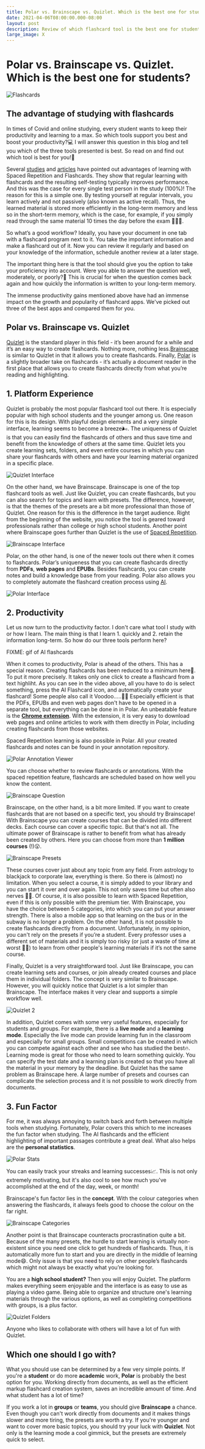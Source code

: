 ```yaml
---
title: Polar vs. Brainscape vs. Quizlet. Which is the best one for students?
date: 2021-04-06T08:00:00.000-08:00
layout: post
description: Review of which flashcard tool is the best one for students.
large_image: X
---
```


# Polar vs. Brainscape vs. Quizlet. Which is the best one for students?
 
<img alt="Flashcards" src="https://i.imgur.com/wYz3d7M.jpg[/img]">

## The advantage of studying with flashcards

In times of Covid and online studying, every student wants to keep their productivity and learning to a max. So which tools support you best and boost your productivity?💻 I will answer this question in this blog and tell you which of the three tools presented is best. So read on and find out which tool is best for you!👀

Several  <a href="https://numinous.productions/ttft/" target="_blank">studies</a> and <a href="https://getpolarized.io/2020/09/20/What-is-Spaced-Repetition-A-Beginner's-Guide.html" target="_blank">articles</a> have pointed out advantages of learning with Spaced Repetition and Flashcards. They show that regular learning with flashcards and the resulting self-testing typically improves performance. And this was the case for every single test person in the study (100%)! The reason for this is a simple one. By testing yourself at regular intervals, you learn actively and not passively (also known as active recall). Thus, the learned material is stored more efficiently in the long-term memory and less so in the short-term memory, which is the case, for example, if you simply read through the same material 10 times the day before the exam 🤷‍♂️😂.

So what’s a good workflow? Ideally, you have your document in one tab with a flashcard program next to it. You take the important information and make a flashcard out of it. Now you can review it regularly and based on your knowledge of the information, schedule another review at a later stage.

The important thing here is that the tool should give you the option to take your proficiency into account. Were you able to answer the question well, moderately, or poorly?👀 This is crucial for when the question comes back again and how quickly the information is written to your long-term memory.

The immense productivity gains mentioned above have had an immense impact on the growth and popularity of flashcard apps. We've picked out three of the best apps and compared them for you.

## Polar vs. Brainscape vs. Quizlet

<a href="https://https://quizlet.com/" target="_blank">Quizlet</a> is the standard player in this field - it’s been around for a while and it’s an easy way to create flashcards. Nothing more, nothing less.<a href="https://www.brainscape.com/" target="_blank">Brainscape</a> is similar to Quizlet in that it allows you to create flashcards. Finally, <a href="https://www.getpolarized.io" target="_blank">Polar</a> is a slightly broader take on flashcards - it’s actually a document reader in the first place that allows you to create flashcards directly from what you’re reading and highlighting.

## 1.  Platform Experience

Quizlet is probably the most popular flashcard tool out there. It is especially popular with high school students and the younger among us. One reason for this is its design. With playful design elements and a very simple interface, learning seems to become a breeze🌬️. The uniqueness of Quizlet is that you can easily find the flashcards of others and thus save time and benefit from the knowledge of others at the same time. Quizlet lets you create learning sets, folders, and even entire courses in which you can share your flashcards with others and have your learning material organized in a specific place.
  
<img alt="Quizlet Interface" src="https://i.imgur.com/GfL8PB9.png">

On the other hand, we have Brainscape. Brainscape is one of the top flashcard tools as well. Just like Quizlet, you can create flashcards, but you can also search for topics and learn with presets. The difference, however, is that the themes of the presets are a bit more professional than those of Quizlet. One reason for this is the difference in the target audience. Right from the beginning of the website, you notice the tool is geared toward professionals rather than college or high school students. Another point where Brainscape goes further than Quizlet is the use of <a href="https://getpolarized.io/2020/09/20/What-is-Spaced-Repetition-A-Beginner's-Guide.html" target="_blank">Spaced Repetition</a>.
  
<img alt="Brainscape Interface" src="https://i.imgur.com/1M2TrFH.png">

Polar, on the other hand, is one of the newer tools out there when it comes to flashcards. Polar’s uniqueness that you can create flashcards directly from **PDFs**, **web pages** and **EPUBs**. Besides flashcards, you can create notes and build a knowledge base from your reading. Polar also allows you to completely automate the flashcard creation process using <a href="https://getpolarized.io/2020/12/16/Polar-2-0-99-Released-with-AI-Flashcards.html" target="_blank">AI</a>.

<img alt="Polar Interface" src="https://i.imgur.com/bi4Klok.png">

## 2.  Productivity
    
Let us now turn to the productivity factor. I don't care what tool I study with or how I learn. The main thing is that I learn 1. quickly and 2. retain the information long-term. So how do our three tools perform here?

FIXME: gif of AI flashcards

When it comes to productivity, Polar is ahead of the others. This has a special reason. Creating flashcards has been reduced to a minimum here🥳. To put it more precisely. It takes only one click to create a flashcard from a text highliht. As you can see in the video above, all you have to do is select something, press the AI Flashcard icon, and automatically create your flashcard! Some people also call it Voodoo.....👀🔮 Especially efficient is that the PDFs, EPUBs and even web pages don't have to be opened in a separate tool, but everything can be done in in Polar. An unbeatable feature is the <a href="https://chrome.google.com/webstore/detail/save-to-polar/jkfdkjomocoaljglgddnmhcbolldcafd" target="_blank">**Chrome extension**</a>. With the extension, it is very easy to download web pages and online articles to work with them directly in Polar, including creating flashcards from those websites.

Spaced Repetition learning is also possible in Polar. All your created flashcards and notes can be found in your annotation repository. 

<img alt="Polar Annotation Viewer" src="https://i.imgur.com/JFExcKH.png">

You can choose whether to review flashcards or annotations. With the spaced repetition feature, flashcards are scheduled based on how well you know the content.

<img alt="Brainscape Question" src="https://i.imgur.com/vozwFFn.png">
  
Brainscape, on the other hand, is a bit more limited. If you want to create flashcards that are not based on a specific text, you should try Brainscape! With Brainscape you can create courses that can be divided into different decks. Each course can cover a specific topic. But that's not all. The ultimate power of Brainscape is rather to benefit from what has already been created by others. Here you can choose from more than **1 million courses** (!)😮.

<img alt="Brainscape Presets" src="https://i.imgur.com/Km6sreZ.png">
  
These courses cover just about any topic from any field. From astrology to blackjack to corporate law, everything is there. So there is (almost) no limitation. When you select a course, it is simply added to your library and you can start it over and over again. This not only saves time but often also nerves 😬🙄. Of course, it is also possible to learn with Spaced Repetition, even if this is only possible with the premium tier. With Brainscape, you have the choice between 5 categories, into which you can put your answer strength. There is also a mobile app so that learning on the bus or in the subway is no longer a problem. On the other hand, it is not possible to create flashcards directly from a document. Unfortunately, in my opinion, you can't rely on the presets if you’re a student. Every professor uses a different set of materials and it is simply too risky (or just a waste of time at worst 🤷‍♂️) to learn from other people's learning materials if it’s not the same course.

Finally, Quizlet is a very straightforward tool. Just like Brainscape, you can create learning sets and courses, or join already created courses and place them in individual folders. The concept is very similar to Brainscape. However, you will quickly notice that Quizlet is a lot simpler than Brainscape. The interface makes it very clear and supports a simple workflow well.

<img alt="Quizlet 2" src="https://i.imgur.com/5DdGZLA.png">
  
In addition, Quizlet comes with some very useful features, especially for students and groups. For example, there is a **live mode** and a **learning mode**. Especially the live mode can provide learning fun in the classroom and especially for small groups. Small competitions can be created in which you can compete against each other and see who has studied the best🔥. Learning mode is great for those who need to learn something quickly. You can specify the test date and a learning plan is created so that you have all the material in your memory by the deadline. But Quizlet has the same problem as Brainscape here. A large number of presets and courses can complicate the selection process and it is not possible to work directly from documents.

## 3.  Fun Factor
    
For me, it was always annoying to switch back and forth between multiple tools when studying. Fortunately, Polar covers this which to me increases the fun factor when studying. The AI flashcards and the efficient highlighting of important passages contribute a great deal. What also helps are the **personal statistics**.

<img alt="Polar Stats" src="https://i.imgur.com/S0swojr.png">

You can easily track your streaks and learning successes📈. This is not only extremely motivating, but it's also cool to see how much you've accomplished at the end of the day, week, or month!
  
Brainscape's fun factor lies in the **concept**. With the colour categories when answering the flashcards, it always feels good to choose the colour on the far right.
  
<img alt="Brainscape Categories" src="https://i.imgur.com/bfQnpSm.png">
  
Another point is that Brainscape counteracts procrastination quite a bit. Because of the many presets, the hurdle to start learning is virtually non-existent since you need one click to get hundreds of flashcards. Thus, it is automatically more fun to start and you are directly in the middle of learning mode😄. Only issue is that you need to rely on other people’s flashcards which might not always be exactly what you’re looking for.

You are a **high school student?** Then you will enjoy Quizlet. The platform makes everything seem enjoyable and the interface is as easy to use as playing a video game. Being able to organize and structure one's learning materials through the various options, as well as completing competitions with groups, is a plus factor.

<img alt="Quizlet Folders" src="https://i.imgur.com/p7dI2TE.jpg">

Anyone who likes to collaborate with others will have a lot of fun with Quizlet.

## Which one should I go with?

What you should use can be determined by a few very simple points. If you're a **student** or do more **academic** work, **Polar** is probably the best option for you. Working directly from documents, as well as the efficient markup flashcard creation system, saves an incredible amount of time. And what student has a lot of time?

If you work a lot in **groups** or **teams**, you should give **Brainscape** a chance. Even though you can't work directly from documents and it makes things slower and more tiring, the presets are worth a try. If you're younger and want to cover more basic topics, you should try your luck with **Quizlet**. Not only is the learning mode a cool gimmick, but the presets are extremely quick to select.
